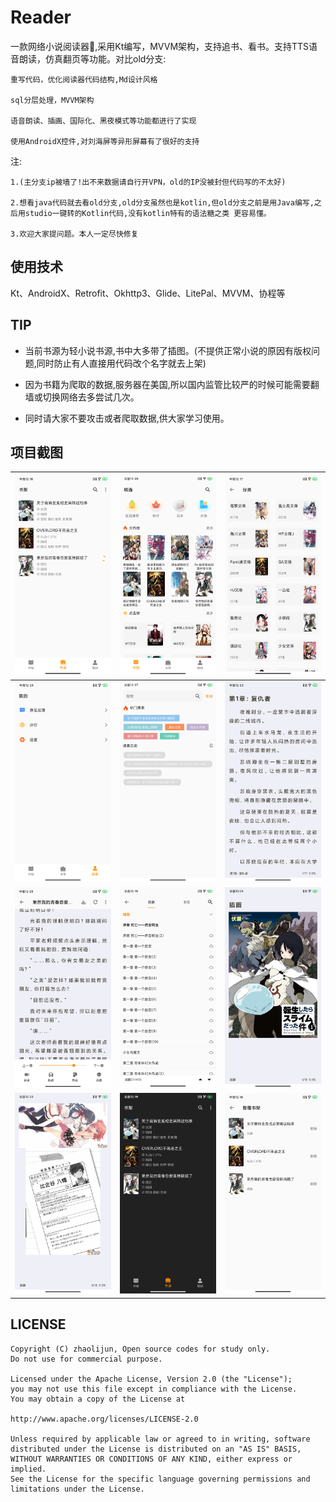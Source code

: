 # Reader

一款网络小说阅读器📕,采用Kt编写，MVVM架构，支持追书、看书。支持TTS语音朗读，仿真翻页等功能。对比old分支:

    重写代码，优化阅读器代码结构,Md设计风格

    sql分层处理，MVVM架构

    语音朗读、插画、国际化、黑夜模式等功能都进行了实现

    使用AndroidX控件,对刘海屏等异形屏幕有了很好的支持

注:

    1.(主分支ip被墙了!出不来数据请自行开VPN，old的IP没被封但代码写的不太好)
    
    2.想看java代码就去看old分支,old分支虽然也是kotlin,但old分支之前是用Java编写,之后用studio一键转的Kotlin代码,没有kotlin特有的语法糖之类 更容易懂。
  
    3.欢迎大家提问题。本人一定尽快修复

## 使用技术
Kt、AndroidX、Retrofit、Okhttp3、Glide、LitePal、MVVM、协程等

## TIP
- 当前书源为轻小说书源,书中大多带了插图。(不提供正常小说的原因有版权问题,同时防止有人直接用代码改个名字就去上架)

+ 因为书籍为爬取的数据,服务器在美国,所以国内监管比较严的时候可能需要翻墙或切换网络去多尝试几次。

* 同时请大家不要攻击或者爬取数据,供大家学习使用。

## 项目截图


| <img src="https://github.com/390057892/reader/blob/master/screenshot/%E9%A6%96%E9%A1%B5.jpg?raw=true" width="280" alt="首页"/> | <img src="https://github.com/390057892/reader/blob/master/screenshot/%E6%8E%A8%E8%8D%90.jpg?raw=true" width="280" alt="推荐"/>  |  <img src="https://github.com/390057892/reader/blob/master/screenshot/%E4%B9%A6%E5%BA%93.jpg?raw=true" width="280" alt="书库"/>  |
| --- | --- | --- |
| <img src="https://github.com/390057892/reader/blob/master/screenshot/%E8%AE%BE%E7%BD%AE.jpg?raw=true" width="280" alt="设置"/> | <img src="https://github.com/390057892/reader/blob/master/screenshot/%E6%90%9C%E7%B4%A2.jpg?raw=true" width="280" alt="搜索"/> | <img src="https://github.com/390057892/reader/blob/master/screenshot/%E9%98%85%E8%AF%BB%E9%A1%B5.jpg" width="280" alt="阅读页"/> |
| <img src="https://github.com/390057892/reader/blob/master/screenshot/%E9%98%85%E8%AF%BB%E9%A1%B5%E8%8F%9C%E5%8D%95.jpg" width="280" alt="菜单"/> |  <img src="https://github.com/390057892/reader/blob/master/screenshot/%E4%B9%A6%E7%B1%8D%E7%9B%AE%E5%BD%95.jpg" width="280" alt="目录"/>  | <img src="https://github.com/390057892/reader/blob/master/screenshot/%E6%8F%92%E9%A1%B51.jpg" width="280" alt="插页"/>  |
| <img src="https://github.com/390057892/reader/blob/master/screenshot/%E6%8F%92%E9%A1%B52.jpg" width="280" alt="插页2"/> | <img src="https://github.com/390057892/reader/blob/master/screenshot/night.jpg" width="280" alt="夜间"/> | <img src="https://github.com/390057892/reader/blob/master/screenshot/edit.jpg" width="280" alt="编辑"/> |



## LICENSE

```
Copyright (C) zhaolijun, Open source codes for study only.
Do not use for commercial purpose.

Licensed under the Apache License, Version 2.0 (the "License");
you may not use this file except in compliance with the License.
You may obtain a copy of the License at

http://www.apache.org/licenses/LICENSE-2.0

Unless required by applicable law or agreed to in writing, software
distributed under the License is distributed on an "AS IS" BASIS,
WITHOUT WARRANTIES OR CONDITIONS OF ANY KIND, either express or implied.
See the License for the specific language governing permissions and
limitations under the License.
```


